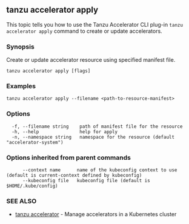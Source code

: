 ## tanzu accelerator apply

This topic tells you how to use the Tanzu Accelerator CLI plug-in `tanzu accelerator apply` command
to create or update accelerators.

### Synopsis

Create or update accelerator resource using specified manifest file.

```console
tanzu accelerator apply [flags]
```

### Examples

```console
tanzu accelerator apply --filename <path-to-resource-manifest>
```

### Options

```console
  -f, --filename string    path of manifest file for the resource
  -h, --help               help for apply
  -n, --namespace string   namespace for the resource (default "accelerator-system")
```

### Options inherited from parent commands

```console
      --context name      name of the kubeconfig context to use (default is current-context defined by kubeconfig)
      --kubeconfig file   kubeconfig file (default is $HOME/.kube/config)
```

### SEE ALSO

* [tanzu accelerator](tanzu_accelerator.md)	 - Manage accelerators in a Kubernetes cluster
